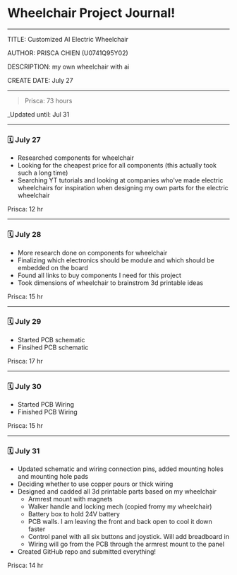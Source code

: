 # Wheelchair Project Journal!
---
TITLE: Customized AI Electric Wheelchair

AUTHOR: PRISCA CHIEN (U0741Q95Y02)

DESCRIPTION: my own wheelchair with ai

CREATE DATE: July 27

---

> Prisca: 73 hours

_Updated until: Jul 31

---

### 🗓️ July 27
- Researched components for wheelchair
- Looking for the cheapest price for all components (this actually took such a long time)
- Searching YT tutorials and looking at companies who've made electric wheelchairs for inspiration when designing my own parts for the electric wheelchair

Prisca: 12 hr

---

### 🗓️ July 28
- More research done on components for wheelchair
- Finalizing which electronics should be module and which should be embedded on the board
- Found all links to buy components I need for this project
- Took dimensions of wheelchair to brainstrom 3d printable ideas

Prisca: 15 hr  

---

### 🗓️ July 29
- Started PCB schematic
- Finsihed PCB schematic

Prisca: 17 hr  

---

### 🗓️ July 30
- Started PCB Wiring
- Finished PCB Wiring

Prisca: 15 hr

---

### 🗓️ July 31
- Updated schematic and wiring connection pins, added mounting holes and mounting hole pads
- Deciding whether to use copper pours or thick wiring
- Designed and cadded all 3d printable parts based on my wheelchair
  - Armrest mount with magnets
  - Walker handle and locking mech (copied fromy my wheelchair)
  - Battery box to hold 24V battery
  - PCB walls. I am leaving the front and back open to cool it down faster
  - Control panel with all six buttons and joystick. Will add breadboard in
  - Wiring will go from the PCB through the armrest mount to the panel
- Created GitHub repo and submitted everything!

Prisca: 14 hr
